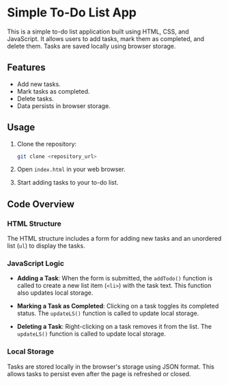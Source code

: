 # Simple To-Do List App

This is a simple to-do list application built using HTML, CSS, and JavaScript. It allows users to add tasks, mark them as completed, and delete them. Tasks are saved locally using browser storage.

## Features

- Add new tasks.
- Mark tasks as completed.
- Delete tasks.
- Data persists in browser storage.

## Usage

1. Clone the repository:

   ```bash
   git clone <repository_url>
2. Open `index.html` in your web browser.

3. Start adding tasks to your to-do list.

## Code Overview

### HTML Structure

The HTML structure includes a form for adding new tasks and an unordered list (`ul`) to display the tasks.

### JavaScript Logic

- **Adding a Task**: When the form is submitted, the `addTodo()` function is called to create a new list item (`<li>`) with the task text. This function also updates local storage.
  
- **Marking a Task as Completed**: Clicking on a task toggles its completed status. The `updateLS()` function is called to update local storage.
  
- **Deleting a Task**: Right-clicking on a task removes it from the list. The `updateLS()` function is called to update local storage.

### Local Storage

Tasks are stored locally in the browser's storage using JSON format. This allows tasks to persist even after the page is refreshed or closed.
